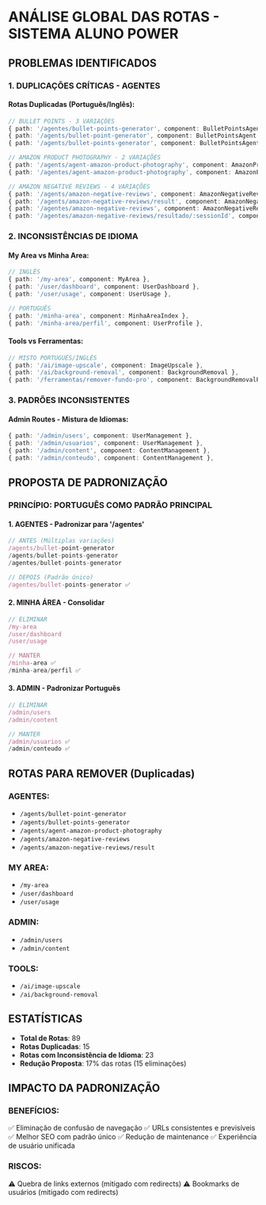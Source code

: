 # ANÁLISE GLOBAL DAS ROTAS - SISTEMA ALUNO POWER

## PROBLEMAS IDENTIFICADOS

### 1. DUPLICAÇÕES CRÍTICAS - AGENTES

#### Rotas Duplicadas (Português/Inglês):
```typescript
// BULLET POINTS - 3 VARIAÇÕES
{ path: '/agentes/bullet-points-generator', component: BulletPointsAgent },
{ path: '/agents/bullet-point-generator', component: BulletPointsAgent },
{ path: '/agents/bullet-points-generator', component: BulletPointsAgent },

// AMAZON PRODUCT PHOTOGRAPHY - 2 VARIAÇÕES  
{ path: '/agents/agent-amazon-product-photography', component: AmazonProductPhotography },
{ path: '/agentes/agent-amazon-product-photography', component: AmazonProductPhotography },

// AMAZON NEGATIVE REVIEWS - 4 VARIAÇÕES
{ path: '/agents/amazon-negative-reviews', component: AmazonNegativeReviews },
{ path: '/agents/amazon-negative-reviews/result', component: AmazonNegativeReviewsResult },
{ path: '/agentes/amazon-negative-reviews', component: AmazonNegativeReviews },
{ path: '/agentes/amazon-negative-reviews/resultado/:sessionId', component: AmazonNegativeReviewsResult },
```

### 2. INCONSISTÊNCIAS DE IDIOMA

#### My Area vs Minha Area:
```typescript
// INGLÊS
{ path: '/my-area', component: MyArea },
{ path: '/user/dashboard', component: UserDashboard },
{ path: '/user/usage', component: UserUsage },

// PORTUGUÊS
{ path: '/minha-area', component: MinhaAreaIndex },
{ path: '/minha-area/perfil', component: UserProfile },
```

#### Tools vs Ferramentas:
```typescript
// MISTO PORTUGUÊS/INGLÊS
{ path: '/ai/image-upscale', component: ImageUpscale },
{ path: '/ai/background-removal', component: BackgroundRemoval },
{ path: '/ferramentas/remover-fundo-pro', component: BackgroundRemovalPro },
```

### 3. PADRÕES INCONSISTENTES

#### Admin Routes - Mistura de Idiomas:
```typescript
{ path: '/admin/users', component: UserManagement },
{ path: '/admin/usuarios', component: UserManagement },
{ path: '/admin/content', component: ContentManagement },
{ path: '/admin/conteudo', component: ContentManagement },
```

## PROPOSTA DE PADRONIZAÇÃO

### PRINCÍPIO: PORTUGUÊS COMO PADRÃO PRINCIPAL

#### 1. AGENTES - Padronizar para '/agentes'
```typescript
// ANTES (Múltiplas variações)
/agents/bullet-point-generator
/agents/bullet-points-generator  
/agentes/bullet-points-generator

// DEPOIS (Padrão único)
/agentes/bullet-points-generator ✅
```

#### 2. MINHA ÁREA - Consolidar
```typescript
// ELIMINAR
/my-area
/user/dashboard
/user/usage

// MANTER
/minha-area ✅
/minha-area/perfil ✅
```

#### 3. ADMIN - Padronizar Português
```typescript
// ELIMINAR
/admin/users
/admin/content

// MANTER  
/admin/usuarios ✅
/admin/conteudo ✅
```

## ROTAS PARA REMOVER (Duplicadas)

### AGENTES:
- `/agents/bullet-point-generator` 
- `/agents/bullet-points-generator`
- `/agents/agent-amazon-product-photography`
- `/agents/amazon-negative-reviews`
- `/agents/amazon-negative-reviews/result`

### MY AREA:
- `/my-area`
- `/user/dashboard` 
- `/user/usage`

### ADMIN:
- `/admin/users`
- `/admin/content`

### TOOLS:
- `/ai/image-upscale`
- `/ai/background-removal`

## ESTATÍSTICAS

- **Total de Rotas**: 89
- **Rotas Duplicadas**: 15
- **Rotas com Inconsistência de Idioma**: 23
- **Redução Proposta**: 17% das rotas (15 eliminações)

## IMPACTO DA PADRONIZAÇÃO

### BENEFÍCIOS:
✅ Eliminação de confusão de navegação
✅ URLs consistentes e previsíveis  
✅ Melhor SEO com padrão único
✅ Redução de maintenance
✅ Experiência de usuário unificada

### RISCOS:
⚠️ Quebra de links externos (mitigado com redirects)
⚠️ Bookmarks de usuários (mitigado com redirects)